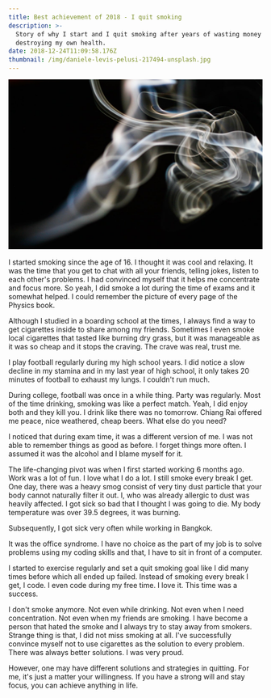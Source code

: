 ```yaml
---
title: Best achievement of 2018 - I quit smoking
description: >-
  Story of why I start and I quit smoking after years of wasting money and
  destroying my own health.
date: 2018-12-24T11:09:58.176Z
thumbnail: /img/daniele-levis-pelusi-217494-unsplash.jpg
---
```


![Smokes](/img/daniele-levis-pelusi-217494-unsplash.jpg)

I started smoking since the age of 16. I thought it was cool and relaxing. It was the time that you get to chat with all your friends, telling jokes, listen to each other's problems. I had convinced myself that it helps me concentrate and focus more. So yeah, I did smoke a lot during the time of exams and it somewhat helped. I could remember the picture of every page of the Physics book.

Although I studied in a boarding school at the times, I always find a way to get cigarettes inside to share among my friends. Sometimes I even smoke local cigarettes that tasted like burning dry grass, but it was manageable as it was so cheap and it stops the craving. The crave was real, trust me.

I play football regularly during my high school years. I did notice a slow decline in my stamina and in my last year of high school, it only takes 20 minutes of football to exhaust my lungs. I couldn't run much.

During college, football was once in a while thing. Party was regularly. Most of the time drinking, smoking was like a perfect match. Yeah, I did enjoy both and they kill you. I drink like there was no tomorrow. Chiang Rai offered me peace, nice weathered, cheap beers. What else do you need?

I noticed that during exam time, it was a different version of me. I was not able to remember things as good as before. I forget things more often. I assumed it was the alcohol and I blame myself for it.

The life-changing pivot was when I first started working 6 months ago. Work was a lot of fun. I love what I do a lot. I still smoke every break I get. One day, there was a heavy smog consist of very tiny dust particle that your body cannot naturally filter it out. I, who was already allergic to dust was heavily affected. I got sick so bad that I thought I was going to die. My body temperature was over 39.5 degrees, it was burning.

Subsequently, I got sick very often while working in Bangkok.

It was the office syndrome. I have no choice as the part of my job is to solve problems using my coding skills and that, I have to sit in front of a computer.

I started to exercise regularly and set a quit smoking goal like I did many times before which all ended up failed. Instead of smoking every break I get, I code. I even code during my free time. I love it. This time was a success.

I don't smoke anymore. Not even while drinking. Not even when I need concentration. Not even when my friends are smoking. I have become a person that hated the smoke and I always try to stay away from smokers. Strange thing is that, I did not miss smoking at all. I've successfully convince myself not to use cigarettes as the solution to every problem. There was always better solutions. I was very proud.

However, one may have different solutions and strategies in quitting. For me, it's just a matter your willingness. If you have a strong will and stay focus, you can achieve anything in life.
